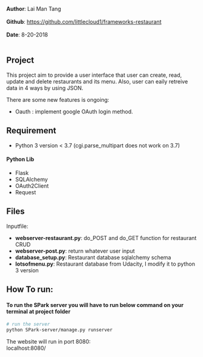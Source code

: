 **Author**: Lai Man Tang<br /><br />
**Github**: https://github.com/littlecloud1/frameworks-restaurant<br /><br />
**Date**: 8-20-2018<br /><br />

## Project
  This project aim to provide a user interface that user can create, read, update and delete restaurants and its menu.
  Also, user can eaily retreive data in 4 ways by using JSON.
  
  There are some new features is ongoing:
   * Oauth : implement google OAuth login method.


## Requirement
  * Python 3 version < 3.7 (cgi.parse_multipart does not work on 3.7)
  #### Python Lib
  * Flask
  * SQLAlchemy
  * OAuth2Client
  * Request
  
## Files
Inputfile:
  - **webserver-restaurant.py**: do_POST and do_GET function for restaurant CRUD 
  - **webserver-post.py**: return whatever user input
  - **database_setup.py**: Restaurant database sqlalchemy schema 
  - **lotsofmenu.py**: Restaurant database from Udacity, I modify it to python 3 version
  
## How To run:

#### To run the SPark server you will have to run below command on your terminal at project folder
``` bash 
# run the server
python SPark-server/manage.py runserver
``` 
The website will run in port 8080: <br/>
 localhost:8080/

